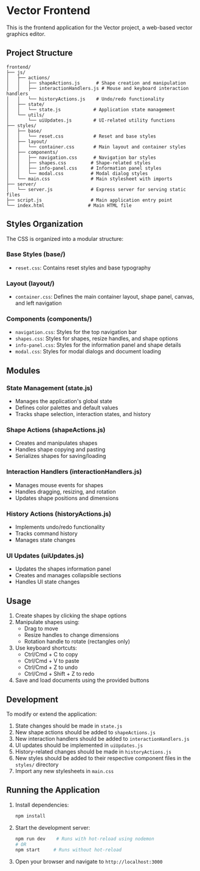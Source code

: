 # Vector Frontend

This is the frontend application for the Vector project, a web-based vector graphics editor.

## Project Structure

```
frontend/
├── js/
│   ├── actions/
│   │   ├── shapeActions.js      # Shape creation and manipulation
│   │   ├── interactionHandlers.js # Mouse and keyboard interaction handlers
│   │   └── historyActions.js    # Undo/redo functionality
│   ├── state/
│   │   └── state.js            # Application state management
│   └── utils/
│       └── uiUpdates.js        # UI-related utility functions
├── styles/
│   ├── base/
│   │   └── reset.css           # Reset and base styles
│   ├── layout/
│   │   └── container.css       # Main layout and container styles
│   ├── components/
│   │   ├── navigation.css      # Navigation bar styles
│   │   ├── shapes.css         # Shape-related styles
│   │   ├── info-panel.css     # Information panel styles
│   │   └── modal.css          # Modal dialog styles
│   └── main.css               # Main stylesheet with imports
├── server/
│   └── server.js              # Express server for serving static files
├── script.js                  # Main application entry point
└── index.html                # Main HTML file
```

## Styles Organization

The CSS is organized into a modular structure:

### Base Styles (base/)
- `reset.css`: Contains reset styles and base typography

### Layout (layout/)
- `container.css`: Defines the main container layout, shape panel, canvas, and left navigation

### Components (components/)
- `navigation.css`: Styles for the top navigation bar
- `shapes.css`: Styles for shapes, resize handles, and shape options
- `info-panel.css`: Styles for the information panel and shape details
- `modal.css`: Styles for modal dialogs and document loading

## Modules

### State Management (state.js)
- Manages the application's global state
- Defines color palettes and default values
- Tracks shape selection, interaction states, and history

### Shape Actions (shapeActions.js)
- Creates and manipulates shapes
- Handles shape copying and pasting
- Serializes shapes for saving/loading

### Interaction Handlers (interactionHandlers.js)
- Manages mouse events for shapes
- Handles dragging, resizing, and rotation
- Updates shape positions and dimensions

### History Actions (historyActions.js)
- Implements undo/redo functionality
- Tracks command history
- Manages state changes

### UI Updates (uiUpdates.js)
- Updates the shapes information panel
- Creates and manages collapsible sections
- Handles UI state changes

## Usage

1. Create shapes by clicking the shape options
2. Manipulate shapes using:
   - Drag to move
   - Resize handles to change dimensions
   - Rotation handle to rotate (rectangles only)
3. Use keyboard shortcuts:
   - Ctrl/Cmd + C to copy
   - Ctrl/Cmd + V to paste
   - Ctrl/Cmd + Z to undo
   - Ctrl/Cmd + Shift + Z to redo
4. Save and load documents using the provided buttons

## Development

To modify or extend the application:

1. State changes should be made in `state.js`
2. New shape actions should be added to `shapeActions.js`
3. New interaction handlers should be added to `interactionHandlers.js`
4. UI updates should be implemented in `uiUpdates.js`
5. History-related changes should be made in `historyActions.js`
6. New styles should be added to their respective component files in the `styles/` directory
7. Import any new stylesheets in `main.css`

## Running the Application

1. Install dependencies:
   ```bash
   npm install
   ```

2. Start the development server:
   ```bash
   npm run dev    # Runs with hot-reload using nodemon
   # OR
   npm start     # Runs without hot-reload
   ```

3. Open your browser and navigate to `http://localhost:3000` 